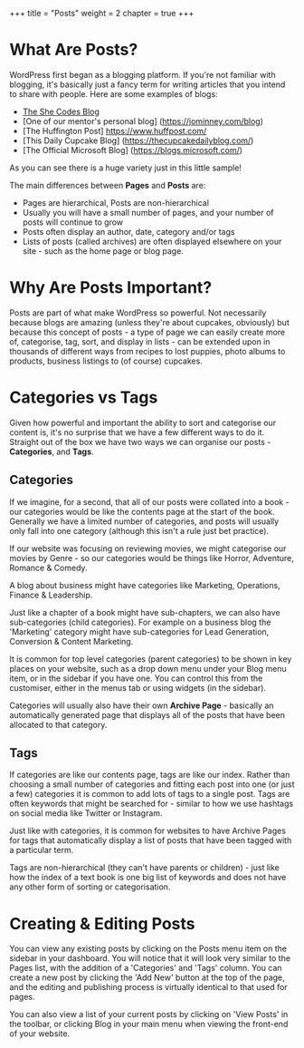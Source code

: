 +++
title = "Posts"
weight = 2
chapter = true
+++

# What Are Posts?

WordPress first began as a blogging platform. If you're not familiar with blogging, it's basically just a fancy term for writing articles that you intend to share with people. Here are some examples of blogs:

- [The She Codes Blog](https://shecodes.com.au/blog)
- [One of our mentor's personal blog] (https://jominney.com/blog)
- [The Huffington Post] https://www.huffpost.com/
- [This Daily Cupcake Blog] (https://thecupcakedailyblog.com/)
- [The Official Microsoft Blog] (https://blogs.microsoft.com/)

As you can see there is a huge variety just in this little sample!

The main differences between **Pages** and **Posts** are:
- Pages are hierarchical, Posts are non-hierarchical
- Usually you will have a small number of pages, and your number of posts will continue to grow
- Posts often display an author, date, category and/or tags
- Lists of posts (called archives) are often displayed elsewhere on your site - such as the home page or blog page.

# Why Are Posts Important?

Posts are part of what make WordPress so powerful. Not necessarily because blogs are amazing (unless they're about cupcakes, obviously) but because this concept of posts - a type of page we can easily create more of, categorise, tag, sort, and display in lists - can be extended upon in thousands of different ways from recipes to lost puppies, photo albums to products, business listings to (of course) cupcakes.

# Categories vs Tags

Given how powerful and important the ability to sort and categorise our content is, it's no surprise that we have a few different ways to do it. Straight out of the box we have two ways we can organise our posts - **Categories**, and **Tags**.

## Categories

If we imagine, for a second, that all of our posts were collated into a book - our categories would be like the contents page at the start of the book. Generally we have a limited number of categories, and posts will usually only fall into one category (although this isn't a rule just bet practice).

If our website was focusing on reviewing movies, we might categorise our movies by Genre - so our categories would be things like Horror, Adventure, Romance & Comedy. 

A blog about business might have categories like Marketing, Operations, Finance & Leadership.

Just like a chapter of a book might have sub-chapters, we can also have sub-categories (child categories). For example on a business blog the 'Marketing' category might have sub-categories for Lead Generation, Conversion & Content Marketing.

It is common for top level categories (parent categories) to be shown in key places on your website, such as a drop down menu under your Blog menu item, or in the sidebar if you have one. You can control this from the customiser, either in the menus tab or using widgets (in the sidebar). 

Categories will usually also have their own **Archive Page** - basically an automatically generated page that displays all of the posts that have been allocated to that category.

## Tags

If categories are like our contents page, tags are like our index. Rather than choosing a small number of categories and fitting each post into one (or just a few) categories it is common to add lots of tags to a single post. Tags are often keywords that might be searched for - similar to how we use hashtags on social media like Twitter or Instagram.

Just like with categories, it is common for websites to have Archive Pages for tags that automatically display a list of posts that have been tagged with a particular term.

Tags are non-hierarchical (they can't have parents or children) - just like how the index of a text book is one big list of keywords and does not have any other form of sorting or categorisation.

# Creating & Editing Posts

You can view any existing posts by clicking on the Posts menu item on the sidebar in your dashboard. You will notice that it will look very similar to the Pages list, with the addition of a 'Categories' and 'Tags' column. You can create a new post by clicking the 'Add New' button at the top of the page, and the editing and publishing process is virtually identical to that used for pages.

You can also view a list of your current posts by clicking on 'View Posts' in the toolbar, or clicking Blog in your main menu when viewing the front-end of your website.